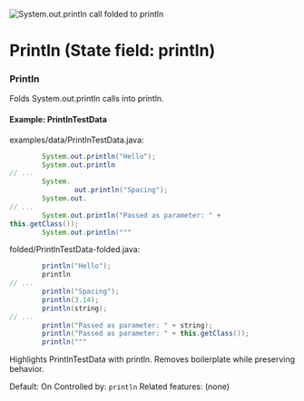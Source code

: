 ![System.out.println call folded to println](https://github.com/AntoniRokitnicki/AdvancedExpressionFolding/assets/3055326/75a5224f-7b52-4b71-9774-2814e8a867ba)

# Println (State field: println)

### Println
Folds System.out.println calls into println.

#### Example: PrintlnTestData

examples/data/PrintlnTestData.java:
```java
        System.out.println("Hello");
        System.out.println
// ...
        System.
                out.println("Spacing");
        System.out.
// ...
        System.out.println("Passed as parameter: " +
this.getClass());
        System.out.println("""
```

folded/PrintlnTestData-folded.java:
```java
        println("Hello");
        println
// ...
        println("Spacing");
        println(3.14);
        println(string);
// ...
        println("Passed as parameter: " + string);
        println("Passed as parameter: " + this.getClass());
        println("""
```

Highlights PrintlnTestData with println.
Removes boilerplate while preserving behavior.

Default: On
Controlled by: `println`
Related features: (none)
